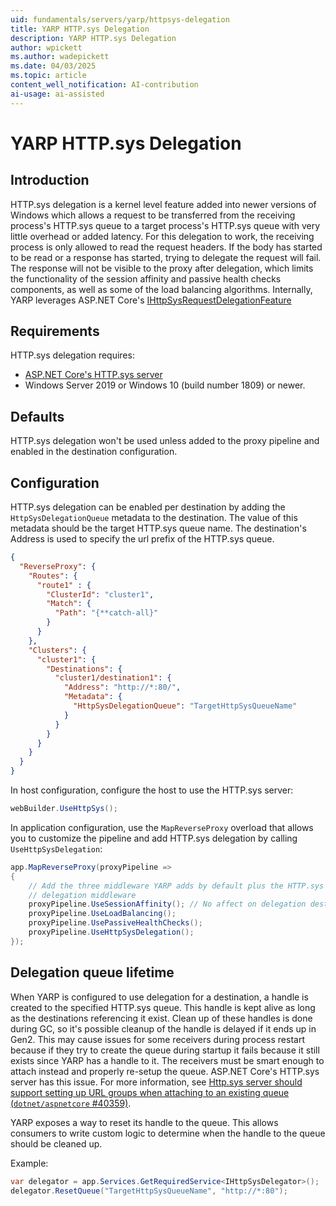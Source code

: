 ```yaml
---
uid: fundamentals/servers/yarp/httpsys-delegation
title: YARP HTTP.sys Delegation
description: YARP HTTP.sys Delegation
author: wpickett
ms.author: wadepickett
ms.date: 04/03/2025
ms.topic: article
content_well_notification: AI-contribution
ai-usage: ai-assisted
---
```

# YARP HTTP.sys Delegation

## Introduction

HTTP.sys delegation is a kernel level feature added into newer versions of Windows which allows a request to be transferred from the receiving process's HTTP.sys queue to a target process's HTTP.sys queue with very little overhead or added latency. For this delegation to work, the receiving process is only allowed to read the request headers. If the body has started to be read or a response has started, trying to delegate the request will fail. The response will not be visible to the proxy after delegation, which limits the functionality of the session affinity and passive health checks components, as well as some of the load balancing algorithms. Internally, YARP leverages ASP.NET Core's [IHttpSysRequestDelegationFeature](/dotnet/api/microsoft.aspnetcore.server.httpsys.ihttpsysrequestdelegationfeature) 

## Requirements

HTTP.sys delegation requires:

* [ASP.NET Core's HTTP.sys server](/aspnet/core/fundamentals/servers/httpsys)
* Windows Server 2019 or Windows 10 (build number 1809) or newer.

## Defaults

HTTP.sys delegation won't be used unless added to the proxy pipeline and enabled in the destination configuration. 

## Configuration

HTTP.sys delegation can be enabled per destination by adding the `HttpSysDelegationQueue` metadata to the destination. The value of this metadata should be the target HTTP.sys queue name. The destination's Address is used to specify the url prefix of the HTTP.sys queue.

```json
{
  "ReverseProxy": {
    "Routes": {
      "route1" : {
        "ClusterId": "cluster1",
        "Match": {
          "Path": "{**catch-all}"
        }
      }
    },
    "Clusters": {
      "cluster1": {
        "Destinations": {
          "cluster1/destination1": {
            "Address": "http://*:80/",
            "Metadata": {
              "HttpSysDelegationQueue": "TargetHttpSysQueueName"
            }
          }
        }
      }
    }
  }
}
```

In host configuration, configure the host to use the HTTP.sys server:

```csharp
webBuilder.UseHttpSys();
```

In application configuration, use the `MapReverseProxy` overload that allows you to customize the pipeline and add HTTP.sys delegation by calling `UseHttpSysDelegation`:

```csharp
app.MapReverseProxy(proxyPipeline =>
{
    // Add the three middleware YARP adds by default plus the HTTP.sys
    // delegation middleware
    proxyPipeline.UseSessionAffinity(); // No affect on delegation destinations
    proxyPipeline.UseLoadBalancing();
    proxyPipeline.UsePassiveHealthChecks();
    proxyPipeline.UseHttpSysDelegation();
});
```

## Delegation queue lifetime

When YARP is configured to use delegation for a destination, a handle is created to the specified HTTP.sys queue. This handle is kept alive as long as the destinations referencing it exist. Clean up of these handles is done during GC, so it's possible cleanup of the handle is delayed if it ends up in Gen2. This may cause issues for some receivers during process restart because if they try to create the queue during startup it fails because it still exists since YARP has a handle to it. The receivers must be smart enough to attach instead and properly re-setup the queue. ASP.NET Core's HTTP.sys server has this issue. For more information, see [Http.sys server should support setting up URL groups when attaching to an existing queue (`dotnet/aspnetcore` #40359)](https://github.com/dotnet/aspnetcore/issues/40359).

YARP exposes a way to reset its handle to the queue. This allows consumers to write custom logic to determine when the handle to the queue should be cleaned up.

Example:

```csharp
var delegator = app.Services.GetRequiredService<IHttpSysDelegator>();
delegator.ResetQueue("TargetHttpSysQueueName", "http://*:80");
```
